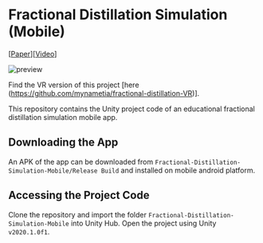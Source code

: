 # Fractional Distillation Simulation (Mobile)
[[Paper](https://www.sciencedirect.com/science/article/pii/S0098135422004197?via%3Dihub)][[Video]()]

![preview](./media/fractional_distilllation_mobile_GIF.gif)

Find the VR version of this project [here (https://github.com/mynametia/fractional-distillation-VR)].

This repository contains the Unity project code of an educational fractional distillation simulation mobile app. 

## Downloading the App
An APK of the app can be downloaded from `Fractional-Distillation-Simulation-Mobile/Release Build` and installed on mobile android platform.

## Accessing the Project Code
Clone the repository and import the folder `Fractional-Distillation-Simulation-Mobile` into Unity Hub. Open the project using Unity `v2020.1.0f1`.

